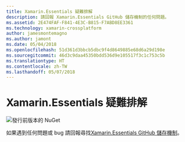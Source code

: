 ```yaml
---
title: Xamarin.Essentials 疑難排解
description: 請回報 Xamarin.Essentials GitHub 儲存機制的任何問題。
ms.assetid: 2E474FAF-F841-4E3C-B815-F7ABD8EE3361
ms.technology: xamarin-crossplatform
author: jamesmontemagno
ms.author: jamont
ms.date: 05/04/2018
ms.openlocfilehash: 51d361d3bbcb5dbc9f4d8649885e68d6a29d198e
ms.sourcegitcommit: 46d3c9daa45350bdd536d9e105517f3c1c753c5b
ms.translationtype: HT
ms.contentlocale: zh-TW
ms.lasthandoff: 05/07/2018
---
```

# <a name="xamarinessentials-troubleshooting"></a>Xamarin.Essentials 疑難排解

![發行前版本的 NuGet](~/media/shared/pre-release.png)

如果遇到任何問題或 bug 請回報尋找[Xamarin.Essentials GitHub 儲存機制](http://github.com/xamarin/Essentials)。
